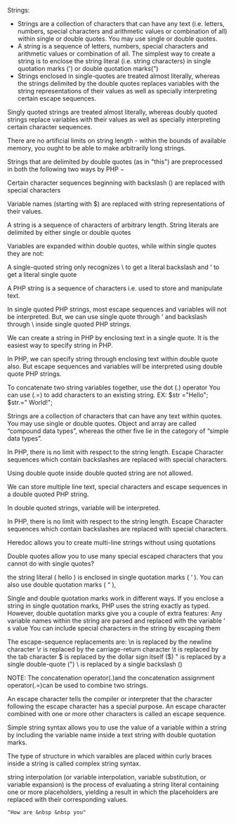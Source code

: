 Strings:
 - Strings are a collection of characters that can have any text (i.e. letters, numbers, special characters and arithmetic values or combination of all) within single or double quotes. You may use single or double quotes.
 - A string is a sequence of letters, numbers, special characters and arithmetic values or combination of all. The simplest way to create a string is to enclose the string literal (i.e. string characters) in single quotation marks (') or double quotation marks(")
 - Strings enclosed in single-quotes are treated almost literally, whereas the strings delimited by the double quotes replaces variables with the string representations of their values as well as specially interpreting certain escape sequences.

 Singly quoted strings are treated almost literally, whereas doubly quoted strings replace variables with their values as well as specially interpreting certain character sequences.
 
 There are no artificial limits on string length - within the bounds of available memory, you ought to be able to make arbitrarily long strings.
 
Strings that are delimited by double quotes (as in "this") are preprocessed in both the following two ways by PHP −

Certain character sequences beginning with backslash (\) are replaced with special characters

Variable names (starting with $) are replaced with string representations of their values. 
 
A string is a sequence of characters of arbitrary length. String literals are delimited by either single or double quotes

Variables are expanded within double quotes, while within single quotes they are not:
 
A single-quoted string only recognizes \\ to get a literal backslash and \' to get a literal single quote

A PHP string is a sequence of characters i.e. used to store and manipulate text.

In single quoted PHP strings, most escape sequences and variables will not be interpreted. But, we can use single quote through \' and backslash through \\ inside single quoted PHP strings.

We can create a string in PHP by enclosing text in a single quote. It is the easiest way to specify string in PHP.
 
In PHP, we can specify string through enclosing text within double quote also. But escape sequences and variables will be interpreted using double quote PHP strings.

To concatenate two string variables together, use the dot (.) operator 
You can use (.=) to add characters to an existing string. EX: $str ="Hello"; $str.=" World!";

Strings are a collection of characters that can have any text within quotes. You may use single or double quotes. Object and array are called “compound data types”, whereas the other five lie in the category of “simple data types”.

In PHP, there is no limit with respect to the string length. Escape Character sequences which contain backslashes are replaced with special characters.
 
Using double quote inside double quoted string are not allowed.

We can store multiple line text, special characters and escape sequences in a double quoted PHP string.

In double quoted strings, variable will be interpreted.

In PHP, there is no limit with respect to the string length. Escape Character sequences which contain backslashes are replaced with special characters.

Heredoc allows you to create multi-line strings without using quotations

Double quotes allow you to use many special escaped characters that you cannot do with single quotes?

the string literal ( hello  ) is enclosed in single quotation marks ( ‘  ). You can also use double quotation marks ( “  ), 

 Single and double quotation marks work in different ways. If you enclose a string in single quotation marks, PHP uses the string exactly as typed. However, double quotation marks give you a couple of extra features: 
  Any variable names within the string are parsed and replaced with the variable ’ s value    You can include special characters in the string by escaping them     
  
 The escape-sequence replacements are:
\n is replaced by the newline character
\r is replaced by the carriage-return character
\t is replaced by the tab character
\$ is replaced by the dollar sign itself ($)
\" is replaced by a single double-quote (")
\\ is replaced by a single backslash (\)

NOTE:
The concatenation operator(.)and the concatenation assignment operator(.=)can be used to combine two strings.

An escape character tells the compiler or interpreter that the character following the escape character has a special purpose. An escape character combined with one or more other characters is called an escape sequence.

Simple string syntax allows you to use the value of a variable within a string by including the variable name inside a text string with double quotation marks.

The type of structure in which varaibles are placed within curly braces inside a string is called complex string syntax.

string interpolation (or variable interpolation, variable substitution, or variable expansion) is the process of evaluating a string literal containing one or more placeholders, yielding a result in which the placeholders are replaced with their corresponding values.

`"How are &nbsp &nbsp you"`

